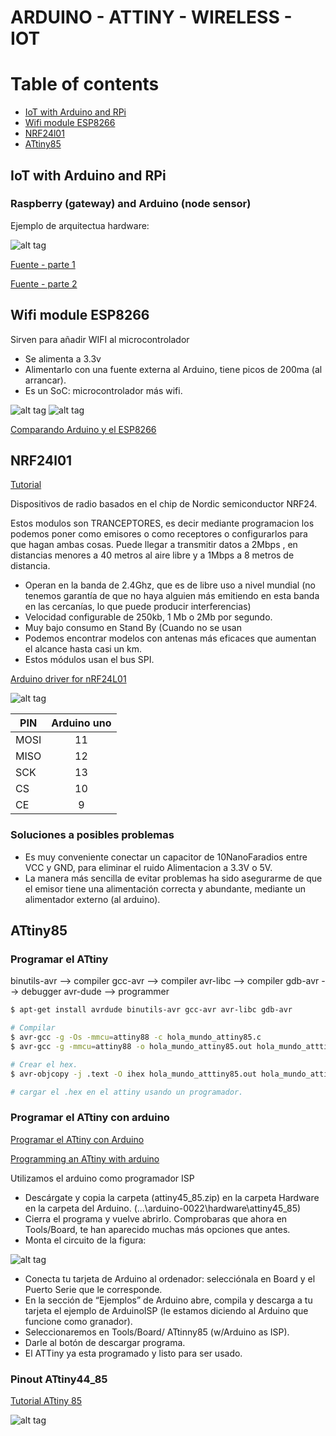 # ARDUINO - ATTINY - WIRELESS - IOT

Table of contents
=================

* [IoT with Arduino and RPi](#iot-with-arduino-and-rpi)
* [Wifi module ESP8266](#wifi-module-esp8266)
* [NRF24l01](#nrf24l01)
* [ATtiny85](#attiny85)

IoT with Arduino and RPi
----------------------------

### Raspberry (gateway) and Arduino (node sensor)

Ejemplo de arquitectua hardware:

![alt tag](static/Arduino_Raspberry_Arch.jpg)


[Fuente - parte 1](http://thenewstack.io/tutorial-prototyping-a-sensor-node-and-iot-gateway-with-arduino-and-raspberry-pi-part-1/)

[Fuente - parte 2](http://thenewstack.io/tutorial-configuring-a-sensor-node-and-iot-gateway-to-collect-and-visualize-data-part-2/)


Wifi module ESP8266
--------------------

Sirven para añadir WIFI al microcontrolador

- Se alimenta a 3.3v
- Alimentarlo con una fuente externa al Arduino, tiene picos de 200ma (al arrancar).
- Es un SoC: microcontrolador más wifi.


![alt tag](static/WiFi-Serial-Transceiver-Module-ESP8266.jpg)
![alt tag](static/esp8266-pinout-800x379.jpg)


[Comparando Arduino y el ESP8266](http://polaridad.es/compara-arduino-esp8266/)


NRF24l01
-----------

[Tutorial](http://www.prometec.net/nrf2401/)

Dispositivos de radio basados en el chip de Nordic semiconductor  NRF24.

Estos modulos son TRANCEPTORES, es decir mediante programacion los podemos poner como emisores o como receptores o configurarlos para que hagan ambas cosas. Puede llegar a transmitir datos a 2Mbps , en distancias menores a 40 metros al aire libre y a 1Mbps a 8 metros de distancia.

- Operan en la banda de 2.4Ghz, que es de libre uso a nivel mundial (no tenemos garantía de que no haya alguien más emitiendo en esta banda en las cercanías, lo que puede producir interferencias)
- Velocidad configurable de 250kb, 1 Mb o 2Mb por segundo.
- Muy bajo consumo en Stand By (Cuando no se usan
- Podemos encontrar modelos con antenas más eficaces que aumentan el alcance hasta casi un km.
- Estos módulos usan el bus SPI.

[Arduino driver for nRF24L01](https://github.com/maniacbug/RF24)

![alt tag](static/24L01Pinout-800-500x229.jpg)

| PIN   |  Arduino uno      |
|----------|:-------------:|
| MOSI | 11 |
| MISO | 12 |
| SCK | 13 |
| CS | 10 |
| CE | 9 |

### Soluciones a posibles problemas

- Es muy conveniente conectar un capacitor de 10NanoFaradios entre VCC y GND, para eliminar el ruido
Alimentacion a 3.3V o 5V.
- La manera más sencilla de evitar problemas ha sido asegurarme de que el emisor tiene una alimentación correcta y abundante, mediante un alimentador externo (al arduino).


ATtiny85
--------------

### Programar el ATtiny

binutils-avr --> compiler
gcc-avr --> compiler
avr-libc --> compiler
gdb-avr --> debugger
avr-dude --> programmer

```bash
$ apt-get install avrdude binutils-avr gcc-avr avr-libc gdb-avr

# Compilar 
$ avr-gcc -g -Os -mmcu=attiny88 -c hola_mundo_attiny85.c
$ avr-gcc -g -mmcu=attiny88 -o hola_mundo_attiny85.out hola_mundo_atttiny85.o

# Crear el hex. 
$ avr-objcopy -j .text -O ihex hola_mundo_atttiny85.out hola_mundo_attiny85.hex

# cargar el .hex en el attiny usando un programador.
```




### Programar el ATtiny con arduino

[Programar el ATtiny con Arduino](http://aerobotclubderobticadeaeronuticos.blogspot.com.es/2011/06/micros-pequenos-para-proyectos-pequenos.html)

[Programming an ATtiny with arduino](http://highlowtech.org/?p=1229)

Utilizamos el arduino como programador ISP
- Descárgate y copia la carpeta (attiny45_85.zip) en la carpeta Hardware en la carpeta del Arduino. (...\arduino-0022\hardware\attiny45_85)
- Cierra el programa y vuelve abrirlo. Comprobaras que ahora en Tools/Board, te han aparecido muchas más opciones que antes.
- Monta el circuito de la figura:

![alt tag](static/attiny_program_with_arduino.png)

- Conecta tu tarjeta de Arduino al ordenador: selecciónala en Board y el Puerto Serie que le corresponde.
- En la sección de “Ejemplos” de Arduino abre, compila y descarga a tu tarjeta el ejemplo de ArduinoISP (le estamos diciendo al Arduino que funcione como granador).
- Seleccionaremos en Tools/Board/ ATtinny85 (w/Arduino as ISP).
- Darle al botón de descargar programa.
- El ATTiny ya esta programado y listo para ser usado.

### Pinout ATtiny44_85

[Tutorial ATtiny 85](http://www.raspberrypi-es.com/category/attiny85/)

![alt tag](static/attiny_44_84_Pinout.png)







